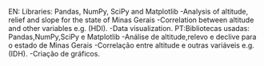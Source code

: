 EN: Libraries: Pandas, NumPy, SciPy and Matplotlib
-Analysis of altitude, relief and slope for the state of Minas Gerais
-Correlation between altitude and other variables e.g. (HDI).
-Data visualization.
PT:Bibliotecas usadas: Pandas,NumPy,SciPy e Matplotlib 
-Análise de altitude,relevo e declive para o estado de Minas Gerais
-Correlação entre altitude e outras variáveis e.g.(IDH).
-Criação de gráficos. 
